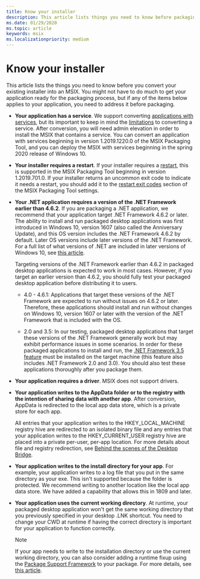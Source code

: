 ```yaml
---
title: Know your installer
description: This article lists things you need to know before packaging your desktop application. You may not need to do much to get your app ready for the packaging process.
ms.date: 01/29/2020
ms.topic: article
keywords: msix
ms.localizationpriority: medium
---
```


# Know your installer

This article lists the things you need to know before you convert your existing installer into an MSIX. You might not have to do much to get your application ready for the packaging process, but if any of the items below applies to your application, you need to address it before packaging.

+ __Your application has a service__. We support converting [applications with services](convert-an-installer-with-services.md), but its important to keep in mind the [limitations](convert-an-installer-with-services.md#known-limitations) to converting a service. After conversion, you will need admin elevation in order to install the MSIX that contains a service. You can convert an application with services beginning in version 1.2019.1220.0 of the MSIX Packaging Tool, and you can deploy the MSIX with services beginning in the spring 2020 release of Windows 10.

+ __Your installer requires a restart__. If your installer requires a [restart](support-restart.md), this is supported in the MSIX Packaging Tool beginning in version 1.2019.701.0. If your installer returns an uncommon exit code to indicate it needs a restart, you should add it to the [restart exit codes](tool-best-practices.md#other-settings) section of the MSIX Packaging Tool settings. 

+ __Your .NET application requires a version of the .NET Framework earlier than 4.6.2__. If you are packaging a .NET application, we recommend that your application target .NET Framework 4.6.2 or later. The ability to install and run packaged desktop applications was first introduced in Windows 10, version 1607 (also called the Anniversary Update), and this OS version includes the .NET Framework 4.6.2 by default. Later OS versions include later versions of the .NET Framework. For a full list of what versions of .NET are included in later versions of Windows 10, see [this article](https://docs.microsoft.com/dotnet/framework/migration-guide/versions-and-dependencies).

  Targeting versions of the .NET Framework earlier than 4.6.2 in packaged desktop applications is expected to work in most cases. However, if you target an earlier version than 4.6.2, you should fully test your packaged desktop application before distributing it to users.

  + 4.0 - 4.6.1: Applications that target these versions of the .NET Framework are expected to run without issues on 4.6.2 or later. Therefore, these applications should install and run without changes on Windows 10, version 1607 or later with the version of the .NET Framework that is included with the OS.

  + 2.0 and 3.5: In our testing, packaged desktop applications that target these versions of the .NET Framework generally work but may exhibit performance issues in some scenarios. In order for these packaged applications to install and run, the [.NET Framework 3.5 feature](https://docs.microsoft.com/dotnet/framework/install/dotnet-35-windows-10) must be installed on the target machine (this feature also includes .NET Framework 2.0 and 3.0). You should also test these applications thoroughly after you package them.

+ __Your application requires a driver__. MSIX does not support drivers. 

+ __Your application writes to the AppData folder or to the registry with the intention of sharing data with another app__. After conversion, AppData is redirected to the local app data store, which is a private store for each app.

  All entries that your application writes to the HKEY_LOCAL_MACHINE registry hive are redirected to an isolated binary file and any entries that your application writes to the HKEY_CURRENT_USER registry hive are placed into a private per-user, per-app location. For more details about file and registry redirection, see [Behind the scenes of the Desktop Bridge](../desktop/desktop-to-uwp-behind-the-scenes.md). 

 + __Your application writes to the install directory for your app__. For example, your application writes to a log file that you put in the same directory as your exe. This isn't supported because the folder is protected. We recommend writing to another location like the local app data store. We have added a capability that allows this in 1809 and later.

+ __Your application uses the current working directory__. At runtime, your packaged desktop application won't get the same working directory that you previously specified in your desktop .LNK shortcut. You need to change your CWD at runtime if having the correct directory is important for your application to function correctly.

  > [!NOTE]
  > If your app needs to write to the installation directory or use the current working directory, you can also consider adding a runtime fixup using the [Package Support Framework](https://github.com/microsoft/MSIX-PackageSupportFramework) to your package. For more details, see [this article](../psf/package-support-framework.md).  